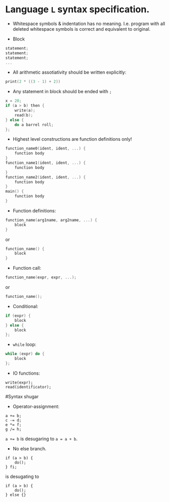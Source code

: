 # Language `L` syntax specification.

- Whitespace symbols & indentation has no meaning. I.e. program with all deleted whitespace symbols is correct and equivalent to original.

- Block 
```c++
statement; 
statement;
statement;
...
```

- All arithmetic assotiativity should be written explicitly:
```c++
print(2 * ((3 - 1) + 2))
```

- Any statement in block should be ended with `;`
```c++
x = 20;
if (a > b) then {
    write(a);
    read(b);
} else {
    do a barrel roll;
};
```

- Highest level constructions are function definitions only!
```c++
function_name0(ident, ident, ...) {
    function body
}
function_name1(ident, ident, ...) {
    function body
}
function_name2(ident, ident, ...) {
    function body
}
main() {
    function body
}
```

- Function definitions:
```c++
function_name(arg1name, arg2name, ...) {
    block
}
```
or 
```c++
function_name() {
    block
}
```

- Function call:
```c++
function_name(expr, expr, ...);
```
or
```c++
function_name();
```

- Conditional: 
```c++
if (expr) {
    block
} else {
    block
};
```

- `while` loop:
```c++
while (expr) do {
    block
};
```

- IO functions:
```
write(expr);
read(identificator);
```

#Syntax shugar

- Operator-assignment:
```
a += b;
c -= d;
e *= f;
g /= h;
```
`a += b` is desugaring to `a = a + b`.

- No else branch. 

```
if (a > b) {
    do();
} fi;
```
is desugating to
```
if (a > b) {
    do();
} else {}
```
